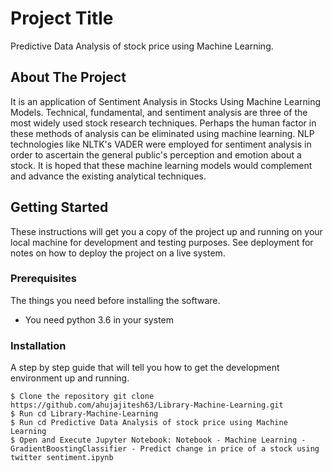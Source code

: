 # Project Title

Predictive Data Analysis of stock price using Machine Learning. 

## About The Project

It is an application of Sentiment Analysis in Stocks Using Machine Learning Models.
Technical, fundamental, and sentiment analysis are three of the most widely used stock research techniques. Perhaps the human factor in these methods of analysis can be eliminated using machine learning. NLP technologies like NLTK's VADER were employed for sentiment analysis in order to ascertain the general public's perception and emotion about a stock. It is hoped that these machine learning models would complement and advance the existing analytical techniques.

## Getting Started

These instructions will get you a copy of the project up and running on your local machine for development and testing purposes. See deployment for notes on how to deploy the project on a live system.

### Prerequisites

The things you need before installing the software.

* You need python 3.6 in your system

### Installation

A step by step guide that will tell you how to get the development environment up and running.

```
$ Clone the repository git clone https://github.com/ahujajitesh63/Library-Machine-Learning.git
$ Run cd Library-Machine-Learning
$ Run cd Predictive Data Analysis of stock price using Machine Learning
$ Open and Execute Jupyter Notebook: Notebook - Machine Learning - GradientBoostingClassifier - Predict change in price of a stock using twitter sentiment.ipynb

```


